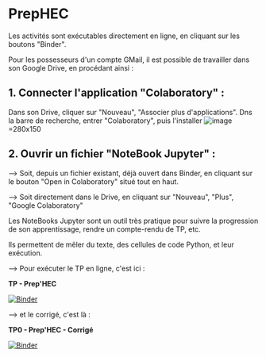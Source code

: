# **PrepHEC**

Les activités sont exécutables directement en ligne, en cliquant sur les boutons "Binder".

Pour les possesseurs d'un compte GMail, il est possible de travailler dans son Google Drive, en procédant ainsi :

## 1. Connecter l'application "Colaboratory" :

Dans son Drive, cliquer sur "Nouveau", "Associer plus d'applications".
Dns la barre de recherche, entrer "Colaboratory", puis l'installer
![image](https://github.com/othoni-hub/PrepHEC/assets/55344994/bb950d77-e281-4424-8666-37b3a4c1c810) =280x150



## 2. Ouvrir un fichier "NoteBook Jupyter" :

--> Soit, depuis un fichier existant, déjà ouvert dans Binder, en cliquant sur le bouton "Open in Colaboratory" situé tout en haut.

--> Soit directement dans le Drive, en cliquant sur "Nouveau", "Plus", "Google Colaboratory"

Les NoteBooks Jupyter sont un outil très pratique pour suivre la progression de son apprentissage, rendre un compte-rendu de TP, etc.

Ils permettent de mêler du texte, des cellules de code Python, et leur exécution.

--> Pour exécuter le TP en ligne, c'est ici :

 **TP - Prep'HEC**
 
  [![Binder](https://mybinder.org/badge_logo.svg)](https://mybinder.org/v2/gh/othoni-hub/PrepHEC/HEAD?filepath=PrepHEC_TP_Python_Notebook.ipynb)


 --> et le corrigé, c'est là : 
 
 **TP0 - Prep'HEC - Corrigé**

[![Binder](https://mybinder.org/badge_logo.svg)](https://mybinder.org/v2/gh/othoni-hub/PrepHEC/HEAD?filepath=PrepHEC_Notebook_Corrige.ipynb) 
 
